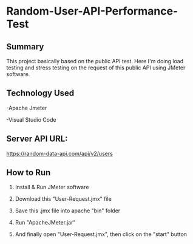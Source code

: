 # Random-User-API-Performance-Test

## Summary

This project basically based on the public API test. Here I'm doing load testing and stress testing on the request of this public API using JMeter software.

## Technology Used

 -Apache Jmeter

-Visual Studio Code

## Server API URL:
https://random-data-api.com/api/v2/users

## How to Run

1. Install & Run JMeter software

2. Download this "User-Request.jmx" file

3. Save this .jmx file into apache "bin" folder

4. Run "ApacheJMeter.jar"

5. And finally open "User-Request.jmx", then click on the "start" button
